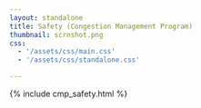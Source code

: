 ```yaml
---
layout: standalone
title: Safety (Congestion Management Program)
thumbnail: scrnshot.png
css:
  - '/assets/css/main.css'
  - '/assets/css/standalone.css'

---
```


{% include cmp_safety.html %}

<script type="application/javascript" src="/bundles/cmp_safety.js"></script>
